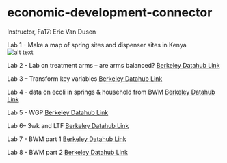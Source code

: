# economic-development-connector

Instructor, Fa17: Eric Van Dusen

Lab 1 - Make a map of spring sites and dispenser sites in Kenya  
[ ](http://datahub.berkeley.edu/user-redirect/interact?account=ds-connectors&repo=LS-88-BTC&branch=master&path=fa17/lab1) ![alt text](https://img.shields.io/badge/UCBerkeley-Datahub-blue.svg)


Lab 2 - Lab on treatment arms – are arms balanced?  [Berkeley Datahub Link ](http://datahub.berkeley.edu/user-redirect/interact?account=ds-connectors&repo=LS-88-BTC&branch=master&path=fa17/lab2)

Lab 3 – Transform key variables  [Berkeley Datahub Link ](http://datahub.berkeley.edu/user-redirect/interact?account=ds-connectors&repo=LS-88-BTC&branch=master&path=fa17/lab3)


Lab 4 - data on ecoli in springs & household from BWM  [Berkeley Datahub Link ](http://datahub.berkeley.edu/user-redirect/interact?account=ds-connectors&repo=LS-88-BTC&branch=master&path=fa17/lab4)


Lab 5 - WGP  [Berkeley Datahub Link ](http://datahub.berkeley.edu/user-redirect/interact?account=ds-connectors&repo=LS-88-BTC&branch=master&path=fa17/lab5)


Lab 6– 3wk and LTF   [Berkeley Datahub Link ](http://datahub.berkeley.edu/user-redirect/interact?account=ds-connectors&repo=LS-88-BTC&branch=master&path=fa17/lab6)


Lab 7 - BWM part 1   [Berkeley Datahub Link ](http://datahub.berkeley.edu/user-redirect/interact?account=ds-connectors&repo=LS-88-BTC&branch=master&path=fa17/lab7)


Lab 8 - BWM part 2   [Berkeley Datahub Link ](http://datahub.berkeley.edu/user-redirect/interact?account=ds-connectors&repo=LS-88-BTC&branch=master&path=fa17/lab8)


